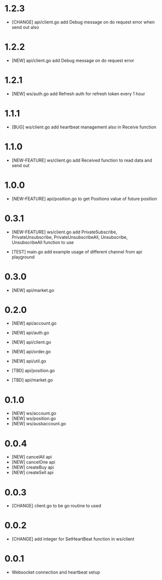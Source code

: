 # 1.2.3 

- [CHANGE] api/client.go add Debug message on do request error when send out also


# 1.2.2 

- [NEW] api/client.go add Debug message on do request error


# 1.2.1 

- [NEW] ws/auth.go add Refresh auth for refresh token every 1 hour

# 1.1.1 

- [BUG] ws/client.go add heartbeat management also in Receive function

# 1.1.0 

- [NEW-FEATURE] ws/client.go add Received function to read data and send out 


# 1.0.0 

- [NEW-FEATURE] api/position.go to get Positions value of future position


# 0.3.1 

- [NEW-FEATURE] ws/client.go add PrivateSubscribe, PrivateUnsubscribe, PrivateUnsubscribeAll, Unsubscribe, UnsubscribeAll function to use

- [TEST] main.go add example usage of different channel from api playground

# 0.3.0 

- [NEW] api/market.go

# 0.2.0 

- [NEW] api/account.go
- [NEW] api/auth.go
- [NEW] api/client.go
- [NEW] api/order.go
- [NEW] api/util.go

- [TBD] api/position.go
- [TBD] api/market.go

# 0.1.0 

- [NEW] ws/account.go
- [NEW] ws/position.go
- [NEW] ws/ausbaccount.go

# 0.0.4

- [NEW] cancelAll api
- [NEW] cancelOne api
- [NEW] createBuy api
- [NEW] createSell api

# 0.0.3

- [CHANGE] client.go to be go routine to used

# 0.0.2

- [CHANGE] add integer for SetHeartBeat function in ws/client

# 0.0.1

- Websocket connection and heartbeat setup